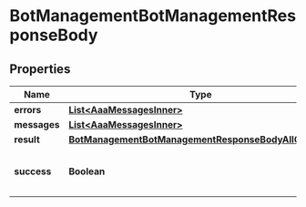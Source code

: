 

# BotManagementBotManagementResponseBody


## Properties

| Name | Type | Description | Notes |
|------------ | ------------- | ------------- | -------------|
|**errors** | [**List&lt;AaaMessagesInner&gt;**](AaaMessagesInner.md) |  |  |
|**messages** | [**List&lt;AaaMessagesInner&gt;**](AaaMessagesInner.md) |  |  |
|**result** | [**BotManagementBotManagementResponseBodyAllOfResult**](BotManagementBotManagementResponseBodyAllOfResult.md) |  |  |
|**success** | **Boolean** | Whether the API call was successful |  |



